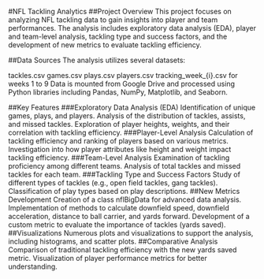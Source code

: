#NFL Tackling Analytics
##Project Overview
This project focuses on analyzing NFL tackling data to gain insights into player and team performances. The analysis includes exploratory data analysis (EDA), player and team-level analysis, tackling type and success factors, and the development of new metrics to evaluate tackling efficiency.

##Data Sources
The analysis utilizes several datasets:

tackles.csv
games.csv
plays.csv
players.csv
tracking_week_{i}.csv for weeks 1 to 9
Data is mounted from Google Drive and processed using Python libraries including Pandas, NumPy, Matplotlib, and Seaborn.

##Key Features
###Exploratory Data Analysis (EDA)
Identification of unique games, plays, and players.
Analysis of the distribution of tackles, assists, and missed tackles.
Exploration of player heights, weights, and their correlation with tackling efficiency.
###Player-Level Analysis
Calculation of tackling efficiency and ranking of players based on various metrics.
Investigation into how player attributes like height and weight impact tackling efficiency.
###Team-Level Analysis
Examination of tackling proficiency among different teams.
Analysis of total tackles and missed tackles for each team.
###Tackling Type and Success Factors
Study of different types of tackles (e.g., open field tackles, gang tackles).
Classification of play types based on play descriptions.
##New Metrics Development
Creation of a class nflBigData for advanced data analysis.
Implementation of methods to calculate downfield speed, downfield acceleration, distance to ball carrier, and yards forward.
Development of a custom metric to evaluate the importance of tackles (yards saved).
##Visualizations
Numerous plots and visualizations to support the analysis, including histograms, and scatter plots.
##Comparative Analysis
Comparison of traditional tackling efficiency with the new yards saved metric.
Visualization of player performance metrics for better understanding.
